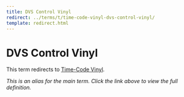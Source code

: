 ```yaml
---
title: DVS Control Vinyl
redirect: ../terms/t/time-code-vinyl-dvs-control-vinyl/
template: redirect.html
---
```


# DVS Control Vinyl

This term redirects to [Time-Code Vinyl](../terms/t/time-code-vinyl-dvs-control-vinyl/).

*This is an alias for the main term. Click the link above to view the full definition.*
